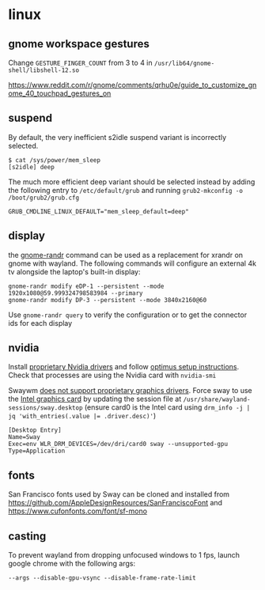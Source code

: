 # linux

## gnome workspace gestures

Change `GESTURE_FINGER_COUNT` from 3 to 4 in `/usr/lib64/gnome-shell/libshell-12.so`

https://www.reddit.com/r/gnome/comments/qrhu0e/guide_to_customize_gnome_40_touchpad_gestures_on

## suspend

By default, the very inefficient s2idle suspend variant is incorrectly selected.
```
$ cat /sys/power/mem_sleep
[s2idle] deep
```

The much more efficient deep variant should be selected instead by adding the following entry to `/etc/default/grub` and running `grub2-mkconfig -o /boot/grub2/grub.cfg`
```
GRUB_CMDLINE_LINUX_DEFAULT="mem_sleep_default=deep"
```

## display

the [gnome-randr](https://github.com/maxwellainatchi/gnome-randr-rust) command can be used as a replacement for xrandr on gnome with wayland. The following commands will configure an external 4k tv alongside the laptop's built-in display:
```
gnome-randr modify eDP-1 --persistent --mode 1920x1080@59.999324798583984 --primary
gnome-randr modify DP-3 --persistent --mode 3840x2160@60
```

Use `gnome-randr query` to verify the configuration or to get the connector ids for each display

## nvidia

Install [proprietary Nvidia drivers](https://rpmfusion.org/Howto/NVIDIA) and follow [optimus setup instructions](https://rpmfusion.org/Howto/Optimus). Check that processes are using the Nvidia card with `nvidia-smi`

Swaywm [does not support proprietary graphics drivers](https://github.com/swaywm/sway/wiki#nvidia-users). Force sway to use the [Intel graphics card](https://github.com/swaywm/sway/wiki#i-have-a-multi-gpu-setup-like-intelnvidia-or-intelamd-and-sway-does-not-start) by updating the session file at `/usr/share/wayland-sessions/sway.desktop` (ensure card0 is the Intel card using `drm_info -j | jq 'with_entries(.value |= .driver.desc)'`)
```
[Desktop Entry]
Name=Sway
Exec=env WLR_DRM_DEVICES=/dev/dri/card0 sway --unsupported-gpu
Type=Application
```

## fonts

San Francisco fonts used by Sway can be cloned and installed from https://github.com/AppleDesignResources/SanFranciscoFont and https://www.cufonfonts.com/font/sf-mono

## casting

To prevent wayland from dropping unfocused windows to 1 fps, launch google chrome with the following args:
```
--args --disable-gpu-vsync --disable-frame-rate-limit
```
